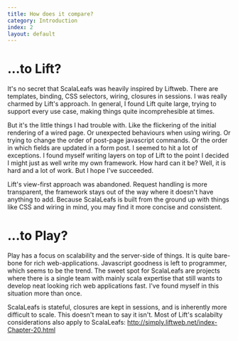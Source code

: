 ```yaml
---
title: How does it compare?
category: Introduction
index: 2
layout: default
---
```


# ...to Lift?

It's no secret that ScalaLeafs was heavily inspired by Liftweb. There are templates, binding, CSS selectors, wiring, closures in sessions. I was really charmed by Lift's approach. In general, I found Lift quite large, trying to support every use case, making things quite incomprehesible at times.

But it's the little things I had trouble with. Like the flickering of the initial rendering of a wired page. Or unexpected behaviours when using wiring. Or trying to change the order of post-page javascript commands. Or the order in which fields are updated in a form post. I seemed to hit a lot of exceptions. I found myself writing layers on top of Lift to the point I decided I might just as well write my own framework. How hard can it be? Well, it is hard and a lot of work. But I hope I've succeeded. 

Lift's view-first approach was abandoned. Request handling is more transparent, the framework stays out of the way where it doesn't have anything to add. Because ScalaLeafs is built from the ground up with things like CSS and wiring in mind, you may find it more concise and consistent.

# ...to Play?

Play has a focus on scalability and the server-side of things. It is quite bare-bone for rich web-applications. Javascript goodness is left to programmer, which seems to be the trend. The sweet spot for ScalaLeafs are projects where there is a single team with mainly scala expertise that still wants to develop neat looking rich web applications fast. I've found myself in this situation more than once.

ScalaLeafs is stateful, closures are kept in sessions, and is inherently more difficult to scale. This doesn't mean to say it isn't. Most of Lift's scalabilty considerations also apply to ScalaLeafs: http://simply.liftweb.net/index-Chapter-20.html

